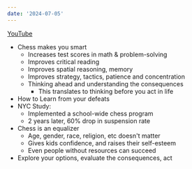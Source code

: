 ```yaml
---
date: '2024-07-05'
---
```

[YouTube](https://www.youtube.com/watch?app=desktop&v=A3yDvM8aplY)

- Chess makes you smart
	- Increases test scores in math & problem-solving
	- Improves critical reading
	- Improves spatial reasoning, memory
	- Improves strategy, tactics, patience and concentration
	- Thinking ahead and understanding the consequences
		- This translates to thinking before you act in life
- How to Learn from your defeats
- NYC Study:
	- Implemented a school-wide chess program
	- 2 years later, 60% drop in suspension rate
- Chess is an equalizer
	- Age, gender, race, religion, etc doesn't matter
	- Gives kids confidence, and raises their self-esteem
	- Even people without resources can succeed
- Explore your options, evaluate the consequences, act